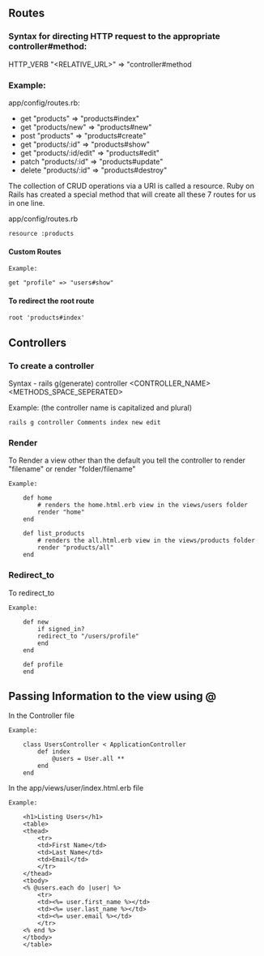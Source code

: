 ## Routes

### Syntax for directing HTTP request to the appropriate controller#method:

HTTP_VERB "<RELATIVE_URL>" => "controller#method

### Example:
app/config/routes.rb:
* get "products" => "products#index"
* get "products/new" => "products#new"
* post "products" => "products#create"
* get "products/:id" => "products#show"
* get "products/:id/edit" => "products#edit"
* patch "products/:id" => "products#update"
* delete "products/:id" => "products#destroy"

The collection of CRUD operations via a URI is called a resource. Ruby on Rails has created a special method that will create all these 7 routes for us in one line.

app/config/routes.rb

	resource :products


#### Custom Routes
	
	Example:

	get "profile" => "users#show"

#### To redirect the root route

	root 'products#index'


## Controllers

### To create a controller

Syntax - rails g(generate) controller <CONTROLLER_NAME> <METHODS_SPACE_SEPERATED>

Example: (the controller name is capitalized and plural)

	rails g controller Comments index new edit

### Render
To Render a view other than the default you tell the controller to
render "filename" or render "folder/filename"

	Example:

		def home
			# renders the home.html.erb view in the views/users folder
			render "home" 
		end

		def list_products
			# renders the all.html.erb view in the views/products folder
			render "products/all"
		end

### Redirect_to

To redirect_to

	Example:

		def new
			if signed_in?
			redirect_to "/users/profile"
			end
		end
		
		def profile
		end

## Passing Information to the view using @<VARIABLES>
In the Controller file

	Example:

		class UsersController < ApplicationController
			def index
				@users = User.all **
			end
		end

In the app/views/user/index.html.erb file

	Example:

		<h1>Listing Users</h1>
		<table>
		<thead>
			<tr>
			<td>First Name</td>
			<td>Last Name</td>
			<td>Email</td>
			</tr>
		</thead>
		<tbody>
		<% @users.each do |user| %>
			<tr>
			<td><%= user.first_name %></td>
			<td><%= user.last_name %></td>
			<td><%= user.email %></td>
			</tr>
		<% end %>  
		</tbody>
		</table>